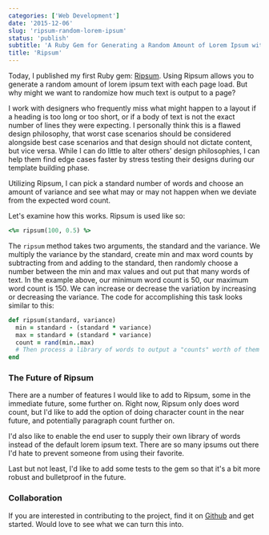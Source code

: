 ```yaml
---
categories: ['Web Development']
date: '2015-12-06'
slug: 'ripsum-random-lorem-ipsum'
status: 'publish'
subtitle: 'A Ruby Gem for Generating a Random Amount of Lorem Ipsum with Each Page Load'
title: 'Ripsum'
---
```


Today, I published my first Ruby gem: [Ripsum](https://rubygems.org/gems/ripsum). Using Ripsum allows you to generate a random amount of lorem ipsum text with each page load. But why might we want to randomize how much text is output to a page?

I work with designers who frequently miss what might happen to a layout if a heading is too long or too short, or if a body of text is not the exact number of lines they were expecting. I personally think this is a flawed design philosophy, that worst case scenarios should be considered alongside best case scenarios and that design should not dictate content, but vice versa. While I can do little to alter others' design philosophies, I can help them find edge cases faster by stress testing their designs during our template building phase.

Utilizing Ripsum, I can pick a standard number of words and choose an amount of variance and see what may or may not happen when we deviate from the expected word count.

Let's examine how this works. Ripsum is used like so:

```ruby
<%= ripsum(100, 0.5) %>

```

The `ripsum` method takes two arguments, the standard and the variance. We multiply the variance by the standard, create min and max word counts by subtracting from and adding to the standard, then randomly choose a number between the min and max values and out put that many words of text. In the example above, our minimum word count is 50, our maximum word count is 150. We can increase or decrease the variation by increasing or decreasing the variance. The code for accomplishing this task looks similar to this:

```ruby
def ripsum(standard, variance)
  min = standard - (standard * variance)
  max = standard + (standard * variance)
  count = rand(min..max)
  # Then process a library of words to output a "counts" worth of them
end

```

### The Future of Ripsum

There are a number of features I would like to add to Ripsum, some in the immediate future, some further on. Right now, Ripsum only does word count, but I'd like to add the option of doing character count in the near future, and potentially paragraph count further on.

I'd also like to enable the end user to supply their own library of words instead of the default lorem ipsum text. There are so many ipsums out there I'd hate to prevent someone from using their favorite.

Last but not least, I'd like to add some tests to the gem so that it's a bit more robust and bulletproof in the future.

### Collaboration

If you are interested in contributing to the project, find it on [Github](https://github.com/kyleshevlin/ripsum) and get started. Would love to see what we can turn this into.
